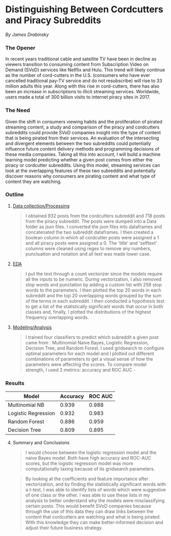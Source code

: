 # Distinguishing Between Cordcutters and Piracy Subreddits
_By James Drabinsky_


### The Opener

In recent years traditional cable and satellite TV have been in decline as viewers transition to consuming content from Subscription Video on Demand (SVoD) services like Netflix and Hulu.  This trend will likely continue as the number of cord-cutters in the U.S. (consumers who have ever cancelled traditional pay-TV service and do not resubscribe) will rise to 33 million adults this year.  Along with this rise in cord-cutters, there has also been an increase in subscriptions to illicit streaming services.  Worldwide, users made a total of 300 billion visits to internet piracy sites in 2017.

### The Need

Given the shift in consumers viewing habits and the proliferation of pirated streaming content, a study and comparison of the piracy and cordcutters subreddits could provide SVoD companies insight into the type of content that is being pirated from their services.  An evaluation of the intersecting and divergent elements between the two subreddits could potentially influence future content delivery methods and programming decisions of these media companies.  Taking all this into account, I will build a machine learning model predicting whether a given post comes from either the piracy or cordcutter subreddits.  Using this model, streaming services can look at the overlapping features of these two subreddits and potentially discover reasons why consumers are pirating content and what type of content they are watching.   

### Outline
1. [Data collection/Processing](./Notebooks/1_Data_Acquisition_Processing.ipynb)
	> I obtained 932 posts from the cordcutters subreddit and 718 posts from the piracy subreddit. The posts were dumped into a Data folder as json files.  I converted the json files into dataframes and concatenated the two subreddit dataframes. I then created a boolean column in which all cordcutter posts were assigned a 1 and all piracy posts were assigned a 0.  The 'title' and 'selftext' columns were cleaned using regex to remove any numbers, punctuation and notation and all text was made lower case.  
2. [EDA](./Notebooks/2_EDA.ipynb)
	> I put the text through a count vectorizer since the models require all the inputs to be numeric. During vectorization, I also removed stop words and punctation by adding a custom list with 258 stop words to the parameters.  I then plotted the top 20 words in each subreddit and the top 20 overlapping words grouped by the sum of the terms in each subreddit.  I then conducted a hypothesis test to get a list of the statistically significant words that occur in both classes and, finally, I plotted the distributions of the highest frequency overlapping words.
3. [Modeling/Analysis](./Notebooks/3_Modeling_Analysis.ipynb)
	> I trained four classifiers to predict which subreddit a given post came from : Multinomial Naive Bayes, Logistic Regression, Decision Tree, and Random Forest.  I used gridsearch to configure optimal parameters for each model and I plotted out different combinations of parameters to get a visual sense of how the parameters were affecting the scores. To compare model strength, I used 2 metrics: accuracy and ROC AUC -


### Results

| Model                   | Accuracy   | ROC AUC 
|-------------------------|------------|----------
| Multinomial NB          | 0.939      | 0.988      
| Logistic Regression     | 0.932      | 0.983       
| Random Forest           | 0.886      | 0.959        
| Decision Tree           | 0.809      | 0.895      
   

4. Summary and Conclusions
	> I would choose between the logistic regression model and the naive Bayes model.  Both have high accuracy and ROC-AUC scores, but the logistic regression model was more computationally taxing because of its gridsearch parameters.  

	> By looking at the coefficients and feature importance after vectorization, and by finding the statistically significant words with a t-test, I was able to identify lists of words which were suggestive of one class or the other.  I was able to use these lists in my analysis to better understand why the models were misclassifying certain posts.  This would benefit SVoD companies because through the use of this data they can draw links between the content that cordcutters are watching and what is being pirated.  With this knowledge they can make better-informed decision and adjust their future business strategy.